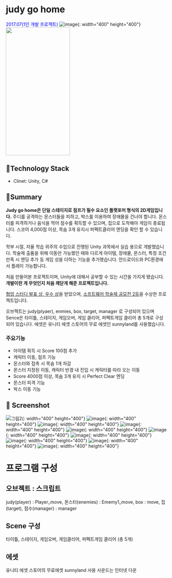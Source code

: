 # judy go home
<span style="color:blue">2017.07(1인 개발 프로젝트)</span>
![image](https://user-images.githubusercontent.com/55998706/70967525-cf87d880-20d9-11ea-8f3d-468c79a12b31.png){: width="400" height="400"}
<img src="https://user-images.githubusercontent.com/55998706/70967525-cf87d880-20d9-11ea-8f3d-468c79a12b31.png"  width="200" height="400"/>

## 📘Technology Stack
- Clinet: Unity, C#

## 📌Summary
**Judy go home은 단일 스테이지로 점프가 필수 요소인 플랫포머 형식의 2D게임입니다.** 주디를 공격하는 몬스터들을 피하고, 박스를 이용하여 장애물을 건너야 합니다. 몬스터를 피격하거나 음식을 먹어 점수를 획득할 수 있으며, 집으로 도착해야 게임이 종료됩니다. 스코어 4,000점 이상, 목숨 3개 유지시 퍼펙트클리어 엔딩을 확인 할 수 있습니다.

 학부 시절, 자율 학습 위주의 수업으로 진행된 Unity 과목에서 실습 용으로 개발했습니다. 학술제 출품을 위해 이동만 가능했던 때와 다르게 아이템, 장애물, 몬스터, 특정 조건 만족 시 엔딩 추가 등 게임 성을 더하는 기능을 추가했습니다. 안드로이드와 PC환경에서 플레이 가능합니다.

 처음 만들어본 프로젝트이며, Unity에 대해서 공부할 수 있는 시간을 가지게 됐습니다. **개발이란 게 무엇인지 처음 깨닫게 해준 프로젝트입니다.**

 [협업 스터디 발표 상, 우수 상](https://www.notion.so/0bd7e3cf0b714210b3a623686e55a612)을 받았으며, [소프트웨어 학술제 공모전 2등](https://www.notion.so/540fd5c330614a10b948e90e4ccb7b9d)을 수상한 프로젝트입니다.
 
 오브젝트는 judy(plyaer), enmies, box, target, manager 로 구성되어 있으며 Sence은 타이틀, 스테이지, 게임오버, 게임 클리어, 퍼펙트게임 클리어 총 5개로 구성되어 있습니다. 에셋은 유니티 에셋 스토어의 무료 에셋인 sunnyland를 사용했습니다.
 
 ### 주요기능

- 아이템 획득 시 Score 100점 추가
- 캐릭터 이동, 점프 기능
- 몬스터와 접촉 시 목숨 1개 차감
- 몬스터 지정된 이동, 캐릭터 반경 내 진입 시 캐릭터를 따라 오는 이동
- Score 4000점 이상, 목숨 3개 유지 시 Perfect Clear 엔딩
- 몬스터 피격 기능
- 박스 이동 기능

## 🎨 Screenshot
![그림2](https://user-images.githubusercontent.com/55998706/70035387-182d9500-15f6-11ea-9da6-18f21e53c6bb.png){: width="400" height="400"}
![image](https://user-images.githubusercontent.com/55998706/70967553-e0d0e500-20d9-11ea-92db-7a0e98530e45.png){: width="400" height="400"}
![image](https://user-images.githubusercontent.com/55998706/70967593-0362fe00-20da-11ea-9e04-f335454aaee9.png){: width="400" height="400"}
![image](https://user-images.githubusercontent.com/55998706/70967612-11b11a00-20da-11ea-9815-9da5128d24b9.png){: width="400" height="400"}
![image](https://user-images.githubusercontent.com/55998706/70967619-1675ce00-20da-11ea-94fa-9b8d13aaa14b.png){: width="400" height="400"}
![image](https://user-images.githubusercontent.com/55998706/70967636-2097cc80-20da-11ea-8259-378dadf70af7.png){: width="400" height="400"}
![image](https://user-images.githubusercontent.com/55998706/70967647-2b526180-20da-11ea-861f-4a581a3c69d3.png){: width="400" height="400"}
![image](https://user-images.githubusercontent.com/55998706/70967660-32796f80-20da-11ea-85e4-cc10b26daee5.png){: width="400" height="400"}
![image](https://user-images.githubusercontent.com/55998706/70967667-3dcc9b00-20da-11ea-8d13-226c32e59a1a.png){: width="400" height="400"}
![image](https://user-images.githubusercontent.com/55998706/70967728-6fddfd00-20da-11ea-8e56-c7dfb73b5c56.png){: width="400" height="400"}
# 프로그램 구성
## 오브젝트 : 스크립트
judy(player) : Player_move, 몬스터(enemies) : Ememy1_move,
box : move, 집(target), 점수(manager) : manager
## Scene 구성 
타이틀, 스테이지, 게임오버, 게임클리어, 퍼펙트게임 클리어 (총 5개)
## 에셋
유니티 에셋 스토어의 무료에셋 sunnyland 사용
사운드는 인터넷 다운
